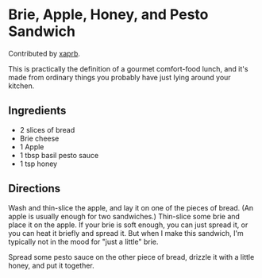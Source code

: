 # Brie, Apple, Honey, and Pesto Sandwich

Contributed by [xaprb](https://github.com/xaprb).

This is practically the definition of a gourmet comfort-food lunch, and it's made from ordinary things you probably have just lying around your kitchen.

## Ingredients

* 2 slices of bread
* Brie cheese
* 1 Apple
* 1 tbsp basil pesto sauce
* 1 tsp honey

## Directions

Wash and thin-slice the apple, and lay it on one of the pieces of bread. (An apple is usually enough for two sandwiches.) Thin-slice some brie and place it on the apple. If your brie is soft enough, you can just spread it, or you can heat it briefly and spread it. But when I make this sandwich, I'm typically not in the mood for "just a little" brie.

Spread some pesto sauce on the other piece of bread, drizzle it with a little honey, and put it together.
